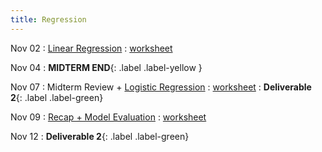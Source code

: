 ```yaml
---
title: Regression
---
```


Nov 02 
: [Linear Regression](#) 
  : [worksheet](#) 

Nov 04
: **MIDTERM END**{: .label .label-yellow }

Nov 07 
: Midterm Review + [Logistic Regression](#) 
  : [worksheet](#)
    : **Deliverable 2**{: .label .label-green}

Nov 09 
: [Recap + Model Evaluation](#) 
  : [worksheet](#) 

Nov 12
: **Deliverable 2**{: .label .label-green}
